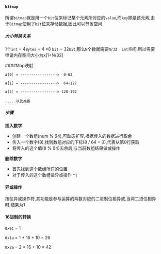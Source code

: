 #### `bitmap`

所谓`bitmap`就是用一个`bit`位来标记某个元素所对应的`value`,而`key`即是该元素,由于`Bitmap`使用了`bit`位来存储数据,因此可以节省空间

##### 大小转换关系

1个`int` = 4`Bytes` = 4 *8 `bit` = 32`bit`,那么`N`个数就需要`N/32  int`空间,所以需要申请内存空间大小为x[1+N/32]




####Map映射


```
a[0] = ----------------->  0-63

a[1] = ----------------->  64-127

a[2] = -----------------> 128-192

.....以此类推

```

##### 步骤

**插入数字**
* 创建一个数组(num % 64),可动态扩容,根据传入的数据进行取余
* 传入一个数字(8),找到数组对应的下标(8 / 64 = 0),代表从第0行获取
* 将传入的这个值(8 % 64)去余后,与当前数组结果做或操作

**删除数字** 
* 首先找到这个数组所在的位置
* 对于传入的这个数组做异或操作  `^|`





#### 异或操作

按位异或操作符,其功能是参与运算的两数对应的二进制位相异或,当两二进位相异时,结果为1


#### 16进制的转换

`0x01` = 1

`0x1a` = 1 * 16 + 10 = 26

`0x2a` = 2 * 16 + 10 = 42